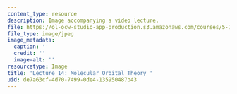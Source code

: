 ```yaml
---
content_type: resource
description: Image accompanying a video lecture.
file: https://ol-ocw-studio-app-production.s3.amazonaws.com/courses/5-111-principles-of-chemical-science-fall-2008/de7a63cf4d7074990de4135950487b43_14.jpg
file_type: image/jpeg
image_metadata:
  caption: ''
  credit: ''
  image-alt: ''
resourcetype: Image
title: 'Lecture 14: Molecular Orbital Theory '
uid: de7a63cf-4d70-7499-0de4-135950487b43
---
```

